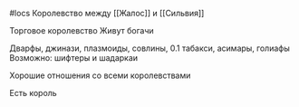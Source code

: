 #locs 
Королевство между [[Жалос]] и [[Сильвия]]

Торговое королевство
Живут богачи

Дварфы, джинази, плазмоиды, совлины, 0.1 табакси, асимары, голиафы
Возможно: шифтеры и шадаркаи

Хорошие отношения со всеми королевствами

Есть король